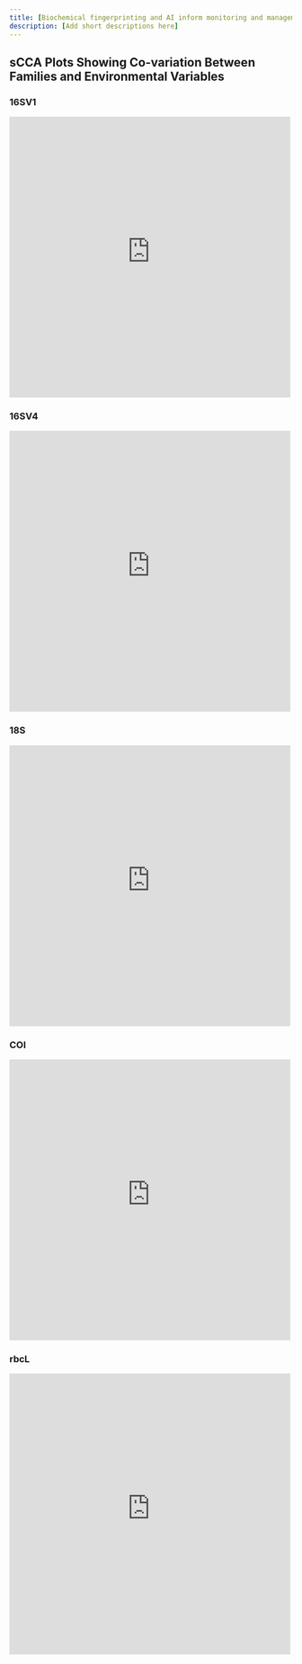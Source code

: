 ```yaml
---
title: [Biochemical fingerprinting and AI inform monitoring and management of freshwater ecosystems]
description: [Add short descriptions here] 
---
```


## sCCA Plots Showing Co-variation Between Families and Environmental Variables

### 16SV1
<iframe src="https://environmental-omics-group.github.io/Biodiversity_Monitoring/docs/16SV1_sCCA.html" style="width: 500px; height: 500px; border: 0px"></iframe>

### 16SV4
<iframe src="https://environmental-omics-group.github.io/Biodiversity_Monitoring/docs/16SV4_sCCA.html" style="width: 500px; height: 500px; border: 0px"></iframe>

### 18S
<iframe src="https://environmental-omics-group.github.io/Biodiversity_Monitoring/docs/18S_sCCA.html" style="width: 500px; height: 500px; border: 0px"></iframe>

### COI
<iframe src="https://environmental-omics-group.github.io/Biodiversity_Monitoring/docs/COI_sCCA.html" style="width: 500px; height: 500px; border: 0px"></iframe>

### rbcL
<iframe src="https://environmental-omics-group.github.io/Biodiversity_Monitoring/docs/rbcL_sCCA.html" style="width: 500px; height: 500px; border: 0px"></iframe>
